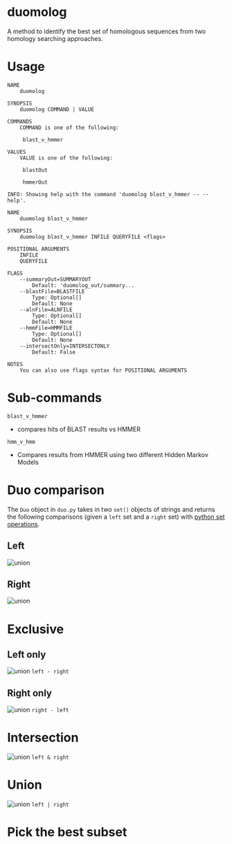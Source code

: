 # duomolog
A method to identify the best set of homologous sequences from two homology searching approaches.




# Usage
```
NAME
    duomolog

SYNOPSIS
    duomolog COMMAND | VALUE

COMMANDS
    COMMAND is one of the following:

     blast_v_hmmer

VALUES
    VALUE is one of the following:

     blastOut

     hmmerOut

INFO: Showing help with the command 'duomolog blast_v_hmmer -- --help'.

NAME
    duomolog blast_v_hmmer

SYNOPSIS
    duomolog blast_v_hmmer INFILE QUERYFILE <flags>

POSITIONAL ARGUMENTS
    INFILE
    QUERYFILE

FLAGS
    --summaryOut=SUMMARYOUT
        Default: 'duomolog_out/summary...
    --blastFile=BLASTFILE
        Type: Optional[]
        Default: None
    --alnFile=ALNFILE
        Type: Optional[]
        Default: None
    --hmmFile=HMMFILE
        Type: Optional[]
        Default: None
    --intersectOnly=INTERSECTONLY
        Default: False

NOTES
    You can also use flags syntax for POSITIONAL ARGUMENTS
```
# Sub-commands
`blast_v_hmmer`
- compares hits of BLAST results vs HMMER

`hmm_v_hmm`
- Compares results from HMMER using two different Hidden Markov Models


# Duo comparison

The `Duo` object in `duo.py` takes in two `set()` objects of strings and returns the following comparisons (given a `left` set and a `right` set) with [python set operations](https://docs.python.org/3/library/stdtypes.html#set).
## Left
![union](figures/left.svg)
## Right
![union](figures/right.svg)

# Exclusive
## Left only
![union](figures/left_not_right.svg)
`left - right`
## Right only
![union](figures/right_not_left.svg)
`right - left`
# Intersection
![union](figures/left_intersect_right.svg)
`left & right`
# Union
![union](figures/left_union_right.svg)
`left | right`


# Pick the best subset

<!-- To be conservative, for now I am only focusing on the intersection. In the future, I would like to construct a multiple sequence alignment from the query  hits and the verified input, and compare the alignments and pick the subset that has the "best alignment" (less gappy, ) -->